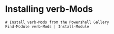 # Installing verb-Mods

    # Install verb-Mods from the Powershell Gallery
    Find-Module verb-Mods | Install-Module
